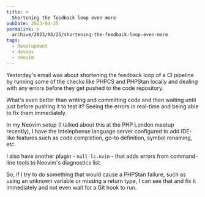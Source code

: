 ```yaml
---
title: >
  Shortening the feedback loop even more
pubDate: 2023-04-25
permalink: >
  archive/2023/04/25/shortening-the-feedback-loop-even-more
tags:
  - development
  - devops
  - neovim
---
```


Yesterday's email was about shortening the feedback loop of a CI pipeline by running some of the checks like PHPCS and PHPStan locally and dealing with any errors before they get pushed to the code repository.

What's even better than writing and committing code and then waiting until just before pushing it to test it? Seeing the errors in real-time and being able to fix them immediately.

In my Neovim setup (I talked about this at the PHP London meetup recently), I have the Intelephense language server configured to add IDE-like features such as code completion, go-to definition, symbol renaming, etc.

I also have another plugin - `null-ls.nvim` - that adds errors from command-line tools to Neovim's diagnostics list.

So, if I try to do something that would cause a PHPStan failure, such as using an unknown variable or missing a return type, I can see that and fix it immediately and not even wait for a Git hook to run.
